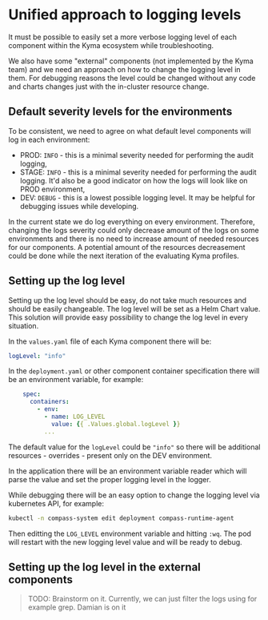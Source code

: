 # Unified approach to logging levels

It must be possible to easily set a more verbose logging level of each component within the Kyma ecosystem while troubleshooting.

We also have some "external" components (not implemented by the Kyma team) and we need an approach on how to change the logging level in them. For debugging reasons the level could be changed without any code and charts changes just with the in-cluster resource change.

## Default severity levels for the environments

To be consistent, we need to agree on what default level components will log in each environment:

- PROD: `INFO` - this is a minimal severity needed for performing the audit logging,
- STAGE: `INFO` - this is a minimal severity needed for performing the audit logging. It'd also be a good indicator on how the logs will look like on PROD environment,
- DEV: `DEBUG` - this is a lowest possible logging level. It may be helpful for debugging issues while developing.

In the current state we do log everything on every environment. Therefore, changing the logs severity could only decrease amount of the logs on some environments and there is no need to increase amount of needed resources for our components. A potential amount of the resources decreasement could be done while the next iteration of the evaluating Kyma profiles.

## Setting up the log level

Setting up the log level should be easy, do not take much resources and should be easily changeable. The log level will be set as a Helm Chart value. This solution will provide easy possibility to change the log level in every situation.

In the `values.yaml` file of each Kyma component there will be:

```yaml
logLevel: "info"
```

In the `deployment.yaml` or other component container specification there will be an environment variable, for example:

```yaml
    spec:
      containers:
        - env:
          - name: LOG_LEVEL
            value: {{ .Values.global.logLevel }}
          ...
```

The default value for the `logLevel` could be `"info"` so there will be additional resources - overrides - present only on the DEV environment.

In the application there will be an environment variable reader which will parse the value and set the proper logging level in the logger.

While debugging there will be an easy option to change the logging level via kubernetes API, for example:
```bash
kubectl -n compass-system edit deployment compass-runtime-agent
```
Then editting the `LOG_LEVEL` environment variable and hitting `:wq`. The pod will restart with the new logging level value and will be ready to debug.

## Setting up the log level in the external components

> TODO: Brainstorm on it. Currently, we can just filter the logs using for example grep. Damian is on it

